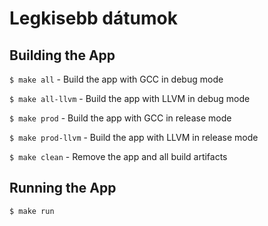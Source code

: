 # Legkisebb dátumok

## Building the App

`$ make all` - Build the app with GCC in debug mode

`$ make all-llvm` - Build the app with LLVM in debug mode

`$ make prod` - Build the app with GCC in release mode

`$ make prod-llvm` - Build the app with LLVM in release mode

`$ make clean` - Remove the app and all build artifacts


## Running the App

`$ make run`

